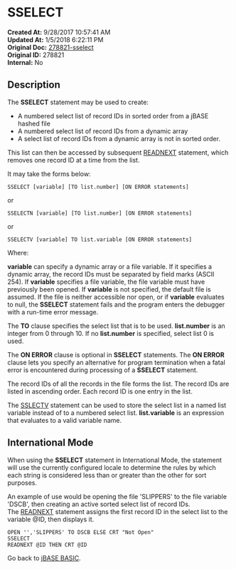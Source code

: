 # SSELECT

**Created At:** 9/28/2017 10:57:41 AM  
**Updated At:** 1/5/2018 6:22:11 PM  
**Original Doc:** [278821-sselect](https://docs.jbase.com/36868-jbase-basic/278821-sselect)  
**Original ID:** 278821  
**Internal:** No  

## Description

The **SSELECT** statement may be used to create:

- A numbered select list of record IDs in sorted order from a jBASE hashed file
- A numbered select list of record IDs from a dynamic array
- A select list of record IDs from a dynamic array is not in sorted order.

This list can then be accessed by subsequent [READNEXT](./../readnext) statement, which removes one record ID at a time from the list.

It may take the forms below:

```
SSELECT [variable] [TO list.number] [ON ERROR statements]
```

or

```
SSELECTN [variable] [TO list.number] [ON ERROR statements]
```

or

```
SSELECTV [variable] TO list.variable [ON ERROR statements]
```

Where:

**variable** can specify a dynamic array or a file variable. If it specifies a dynamic array, the record IDs must be separated by field marks (ASCII 254). If **variable** specifies a file variable, the file variable must have previously been opened. If **variable** is not specified, the default file is assumed. If the file is neither accessible nor open, or if **variable** evaluates to null, the **SSELECT** statement fails and the program enters the debugger with a run-time error message.

The **TO** clause specifies the select list that is to be used. **list.number** is an integer from 0 through 10. If no **list.number** is specified, select list 0 is used.

The **ON ERROR** clause is optional in **SSELECT** statements. The **ON ERROR** clause lets you specify an alternative for program termination when a fatal error is encountered during processing of a **SSELECT** statement.

The record IDs of all the records in the file forms the list. The record IDs are listed in ascending order. Each record ID is one entry in the list.

The [SSLECTV](./../sselectv) statement can be used to store the select list in a named list variable instead of to a numbered select list. **list.variable** is an expression that evaluates to a valid variable name.

## International Mode

When using the **SSELECT** statement in International Mode, the statement will use the currently configured locale to determine the rules by which each string is considered less than or greater than the other for sort purposes.

An example of use would be opening the file 'SLIPPERS' to the file variable 'DSCB', then creating an active sorted select list of record IDs.  
The [READNEXT](./../readnext) statement assigns the first record ID in the select list to the variable @ID, then displays it.

```
OPEN '','SLIPPERS' TO DSCB ELSE CRT "Not Open"
SSELECT
READNEXT @ID THEN CRT @ID
```

Go back to [jBASE BASIC](./../jbase-basic-programmers-reference-guide).
